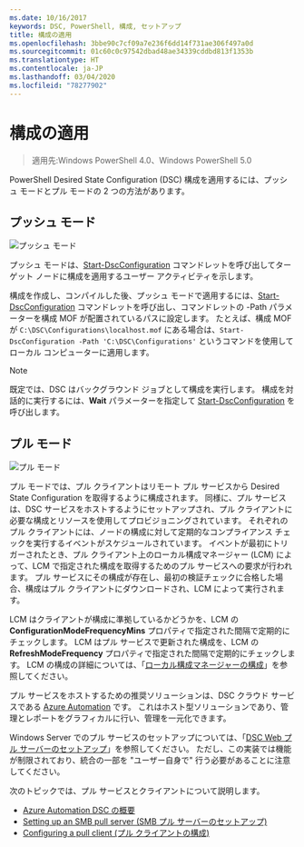 ```yaml
---
ms.date: 10/16/2017
keywords: DSC, PowerShell, 構成, セットアップ
title: 構成の適用
ms.openlocfilehash: 3bbe90c7cf09a7e236f6dd14f731ae306f497a0d
ms.sourcegitcommit: 01c60c0c97542dbad48ae34339cddbd813f1353b
ms.translationtype: HT
ms.contentlocale: ja-JP
ms.lasthandoff: 03/04/2020
ms.locfileid: "78277902"
---
```

# <a name="enacting-configurations"></a>構成の適用

> 適用先:Windows PowerShell 4.0、Windows PowerShell 5.0

PowerShell Desired State Configuration (DSC) 構成を適用するには、プッシュ モードとプル モードの 2 つの方法があります。

## <a name="push-mode"></a>プッシュ モード

![プッシュ モード](media/enactingConfigurations/pushModel.png "プッシュ モードのしくみ")

プッシュ モードは、[Start-DscConfiguration](/powershell/module/psdesiredstateconfiguration/start-dscconfiguration) コマンドレットを呼び出してターゲット ノードに構成を適用するユーザー アクティビティを示します。

構成を作成し、コンパイルした後、プッシュ モードで適用するには、[Start-DscConfiguration](/powershell/module/psdesiredstateconfiguration/start-dscconfiguration) コマンドレットを呼び出し、コマンドレットの -Path パラメーターを構成 MOF が配置されているパスに設定します。 たとえば、構成 MOF が `C:\DSC\Configurations\localhost.mof` にある場合は、`Start-DscConfiguration -Path 'C:\DSC\Configurations'` というコマンドを使用してローカル コンピューターに適用します。

> [!NOTE]
> 既定では、DSC はバックグラウンド ジョブとして構成を実行します。 構成を対話的に実行するには、**Wait** パラメーターを指定して [Start-DscConfiguration](/powershell/module/psdesiredstateconfiguration/start-dscconfiguration) を呼び出します。

## <a name="pull-mode"></a>プル モード

![プル モード](media/enactingConfigurations/pullModel.png "プル モードのしくみ")

プル モードでは、プル クライアントはリモート プル サービスから Desired State Configuration を取得するように構成されます。 同様に、プル サービスは、DSC サービスをホストするようにセットアップされ、プル クライアントに必要な構成とリソースを使用してプロビジョニングされています。 それぞれのプル クライアントには、ノードの構成に対して定期的なコンプライアンス チェックを実行するイベントがスケジュールされています。 イベントが最初にトリガーされたとき、プル クライアント上のローカル構成マネージャー (LCM) によって、LCM で指定された構成を取得するためのプル サービスへの要求が行われます。 プル サービスにその構成が存在し、最初の検証チェックに合格した場合、構成はプル クライアントにダウンロードされ、LCM によって実行されます。

LCM はクライアントが構成に準拠しているかどうかを、LCM の **ConfigurationModeFrequencyMins** プロパティで指定された間隔で定期的にチェックします。 LCM はプル サービスで更新された構成を、LCM の **RefreshModeFrequency** プロパティで指定された間隔で定期的にチェックします。 LCM の構成の詳細については、「[ローカル構成マネージャーの構成](../managing-nodes/metaConfig.md)」を参照してください。

プル サービスをホストするための推奨ソリューションは、DSC クラウド サービスである [Azure Automation](https://azure.microsoft.com/services/automation/) です。 これはホスト型ソリューションであり、管理とレポートをグラフィカルに行い、管理を一元化できます。

Windows Server でのプル サービスのセットアップについては、「[DSC Web プル サーバーのセットアップ](pullServer.md)」を参照してください。 ただし、この実装では機能が制限されており、統合の一部を "ユーザー自身で" 行う必要があることに注意してください。

次のトピックでは、プル サービスとクライアントについて説明します。

- [Azure Automation DSC の概要](https://docs.microsoft.com/azure/automation/automation-dsc-overview)
- [Setting up an SMB pull server (SMB プル サーバーのセットアップ)](pullServerSMB.md)
- [Configuring a pull client (プル クライアントの構成)](pullClientConfigID.md)
